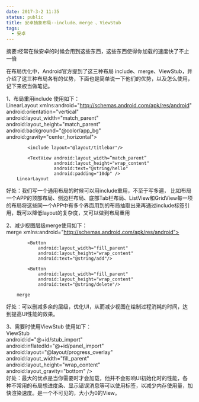 ```yaml
---
date: 2017-3-2 11:35
status: public
title: 安卓抽象布局--include、merge 、ViewStub
tags:
  - 安卓
---
```


摘要:经常在做安卓的时候会用到这些东西，这些东西使得你加载的速度快了不止一倍
<!--more-->
在布局优化中，Android官方提到了这三种布局 include、merge、ViewStub，并介绍了这三种布局各有的优势，下面也是简单说一下他们的优势，以及怎么使用，记下来权当做笔记。

1、布局重用include 使用如下：    
	  LinearLayout 
				xmlns:android="http://schemas.android.com/apk/res/android"  
		    android:orientation="vertical"   
		    android:layout_width="match_parent"  
		    android:layout_height="match_parent"  
		    android:background="@color/app_bg"  
		    android:gravity="center_horizontal">  
		  
		    <include layout="@layout/titlebar"/>  
		  
		    <TextView android:layout_width=”match_parent”  
		              android:layout_height="wrap_content"  
		              android:text="@string/hello"  
		              android:padding="10dp" />  
		LinearLayout 
好处：我们写一个通用布局的时候可以用include重用，不至于写多遍，
比如布局一个APP的顶部布局、侧边栏布局、底部Tab栏布局、ListView和GridView每一项的布局将这些同一个APP中有多个界面用到的布局抽取出来再通过include标签引用，既可以降低layout的复杂度，又可以做到布局重用

2、减少视图层级merge使用如下：  
		merge 
		xmlns:android="http://schemas.android.com/apk/res/android">  
		  
		    <Button  
		        android:layout_width="fill_parent"   
		        android:layout_height="wrap_content"  
		        android:text="@string/add"/>  
		  
		    <Button  
		        android:layout_width="fill_parent"   
		        android:layout_height="wrap_content"  
		        android:text="@string/delete"/>  
		  
		merge   
好处：可以删减多余的层级，优化UI，从而减少视图在绘制过程消耗的时间，达到提高UI性能的效果。

3、需要时使用ViewStub 使用如下：  
		ViewStub  
		    android:id="@+id/stub_import"  
		    android:inflatedId="@+id/panel_import"  
		    android:layout="@layout/progress_overlay"  
		    android:layout_width="fill_parent"  
		    android:layout_height="wrap_content"  
		    android:layout_gravity="bottom"   />  
好处：最大的优点是当你需要时才会加载，他并不会影响UI初始化时的性能，各种不常用的布局想进度条、显示错误消息等可以使用<ViewStub />标签，以减少内存使用量，加快渲染速度。<ViewStub />是一个不可见的，大小为0的View。

